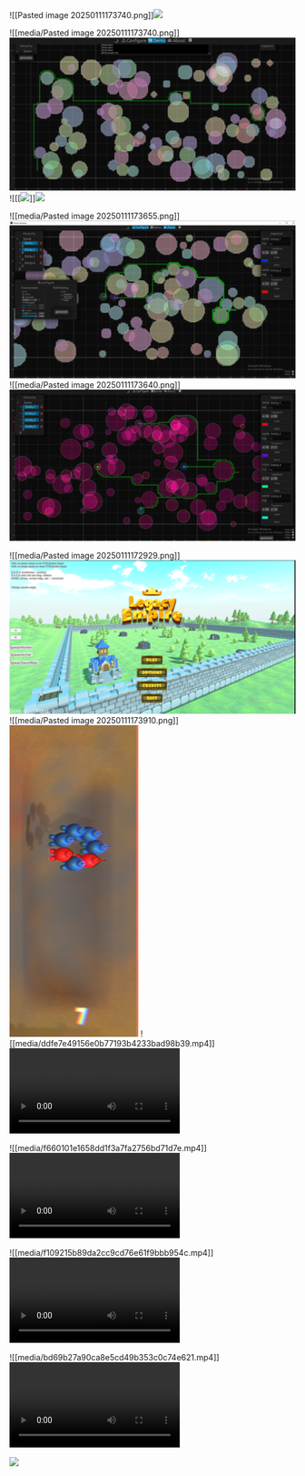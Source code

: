 ![[Pasted image 20250111173740.png]]![](https://github.com/Stehfyn/vault/blob/main/vault/Pasted%20image%2020250111173740.png)

![[media/Pasted image 20250111173740.png]]![](https://github.com/Stehfyn/vault/blob/main/vault/media/Pasted%20image%2020250111173740.png)
![[[<img src="Pasted image 20250111173740.png">]]![](https://github.com/Stehfyn/vault/blob/main/vault/[<img%20src="Pasted%20image%2020250111173740.png">)

![[media/Pasted image 20250111173655.png]]![](https://github.com/Stehfyn/vault/blob/main/vault/media/Pasted%20image%2020250111173655.png)
![[media/Pasted image 20250111173640.png]]![](https://github.com/Stehfyn/vault/blob/main/vault/media/Pasted%20image%2020250111173640.png)

![[media/Pasted image 20250111172929.png]]![](https://github.com/Stehfyn/vault/blob/main/vault/media/Pasted%20image%2020250111172929.png)
![[media/Pasted image 20250111173910.png]]![](https://github.com/Stehfyn/vault/blob/main/vault/media/Pasted%20image%2020250111173910.png)
![[media/ddfe7e49156e0b77193b4233bad98b39.mp4]]![](https://github.com/Stehfyn/vault/blob/main/vault/media/ddfe7e49156e0b77193b4233bad98b39.mp4)

![[media/f660101e1658dd1f3a7fa2756bd71d7e.mp4]]![](https://github.com/Stehfyn/vault/blob/main/vault/media/f660101e1658dd1f3a7fa2756bd71d7e.mp4)

![[media/f109215b89da2cc9cd76e61f9bbb954c.mp4]]![](https://github.com/Stehfyn/vault/blob/main/vault/media/f109215b89da2cc9cd76e61f9bbb954c.mp4)

![[media/bd69b27a90ca8e5cd49b353c0c74e621.mp4]]![](https://github.com/Stehfyn/vault/blob/main/vault/media/bd69b27a90ca8e5cd49b353c0c74e621.mp4)

![](Pasted%20image%2020250111230013.png)
